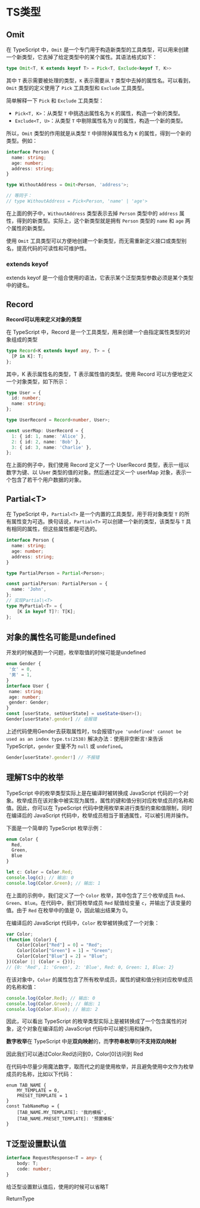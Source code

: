 # TS类型

## Omit

在 TypeScript 中，`Omit` 是一个专门用于构造新类型的工具类型，可以用来创建一个新类型，它去掉了给定类型中的某个属性。其语法格式如下：

```typescript
type Omit<T, K extends keyof T> = Pick<T, Exclude<keyof T, K>>
```

其中 `T` 表示需要被处理的类型，`K` 表示需要从 `T` 类型中去掉的属性名。可以看到，`Omit` 类型的定义使用了 `Pick` 工具类型和 `Exclude` 工具类型。

简单解释一下 `Pick` 和 `Exclude` 工具类型：

- `Pick<T, K>`：从类型 `T` 中挑选出属性名为 `K` 的属性，构造一个新的类型。
- `Exclude<T, U>`：从类型 `T` 中剔除属性名为 `U` 的属性，构造一个新的类型。

所以，`Omit` 类型的作用就是从类型 `T` 中排除掉属性名为 `K` 的属性，得到一个新的类型。例如：

```typescript
interface Person {
  name: string;
  age: number;
  address: string;
}

type WithoutAddress = Omit<Person, 'address'>;

// 等同于：
// type WithoutAddress = Pick<Person, 'name' | 'age'>
```

在上面的例子中，`WithoutAddress` 类型表示去掉 `Person` 类型中的 `address` 属性，得到的新类型。实际上，这个新类型就是拥有 `Person` 类型的 `name` 和 `age` 两个属性的新类型。

使用 `Omit` 工具类型可以方便地创建一个新类型，而无需重新定义接口或类型别名，提高代码的可读性和可维护性。

### extends keyof

extends keyof 是一个组合使用的语法，它表示某个泛型类型参数必须是某个类型中的键名。



## Record

**Record可以用来定义对象的类型**

在 TypeScript 中，Record 是一个工具类型，用来创建一个由指定属性类型的对象组成的类型

```ts
type Record<K extends keyof any, T> = {
  [P in K]: T;
};
```

其中，K 表示属性名的类型，T 表示属性值的类型。使用 Record 可以方便地定义一个对象类型，如下所示：
```ts
type User = {
  id: number;
  name: string;
};

type UserRecord = Record<number, User>;

const userMap: UserRecord = {
  1: { id: 1, name: 'Alice' },
  2: { id: 2, name: 'Bob' },
  3: { id: 3, name: 'Charlie' },
};
```
在上面的例子中，我们使用 Record 定义了一个 UserRecord 类型，表示一组以数字为键、以 User 类型的值的对象。然后通过定义一个 userMap 对象，表示一个包含了若干个用户数据的对象。

## Partial\<T>

在 TypeScript 中，`Partial<T>` 是一个内置的工具类型，用于将对象类型 `T` 的所有属性变为可选。换句话说，`Partial<T>` 可以创建一个新的类型，该类型与 `T` 具有相同的属性，但这些属性都是可选的。

```ts
interface Person {
  name: string;
  age: number;
  address: string;
}

type PartialPerson = Partial<Person>;

const partialPerson: PartialPerson = {
  name: 'John',
};
// 实现Partial\<T>
type MyPartial<T> = {
    [K in keyof T]?: T[K];
};
```





## 对象的属性名可能是undefined

开发的时候遇到一个问题，枚举取值的时候可能是undefined
 ```ts
enum Gender {
  '女' = 0,
  '男' = 1,
}
interface User {
  name: string;
  age: number;
  gender: Gender;
}
const [userState, setUserState] = useState<User>();
Gender[userState?.gender] // 会报错
 ```

上述代码使用Gender去获取属性时，ts会报错`Type 'undefined' cannot be used as an index type.ts(2538)`
解决办法：使用非空断言`!`来告诉 TypeScript，`gender` 变量不为 `null` 或 `undefined`。

 ```ts
Gender[userState?.gender!] // 不报错
 ```




## 理解TS中的枚举

TypeScript 中的枚举类型实际上是在编译时被转换成 JavaScript 代码的一个对象。枚举成员在该对象中被实现为属性，属性的键和值分别对应枚举成员的名称和值。因此，你可以在 TypeScript 代码中使用枚举来进行类型约束和值限制，同时在编译后的 JavaScript 代码中，枚举成员相当于普通属性，可以被引用并操作。

下面是一个简单的 TypeScript 枚举示例：

```typescript
enum Color {
  Red,
  Green,
  Blue
}

let c: Color = Color.Red;
console.log(c); // 输出: 0
console.log(Color.Green); // 输出: 1
```

在上面的示例中，我们定义了一个 `Color` 枚举，其中包含了三个枚举成员 `Red`、`Green`、`Blue`。在代码中，我们将枚举成员 `Red` 赋值给变量 `c`，并输出了该变量的值。由于 `Red` 在枚举中的值是 0，因此输出结果为 0。

在编译后的 JavaScript 代码中，`Color` 枚举被转换成了一个对象：

```javascript
var Color;
(function (Color) {
    Color[Color["Red"] = 0] = "Red";
    Color[Color["Green"] = 1] = "Green";
    Color[Color["Blue"] = 2] = "Blue";
})(Color || (Color = {}));
// {0: 'Red', 1: 'Green', 2: 'Blue', Red: 0, Green: 1, Blue: 2}
```

在该对象中，`Color` 的属性包含了所有枚举成员，属性的键和值分别对应枚举成员的名称和值：

```javascript
console.log(Color.Red); // 输出: 0
console.log(Color.Green); // 输出: 1
console.log(Color.Blue); // 输出: 2
```

因此，可以看出 TypeScript 的枚举类型实际上是被转换成了一个包含属性的对象，这个对象在编译后的 JavaScript 代码中可以被引用和操作。

**数字枚举**在 TypeScript 中是**双向映射**的，而**字符串枚举**则**不支持双向映射**

因此我们可以通过Color.Red访问到0，Color[0]访问到 Red

在代码中尽量少用魔法数字，取而代之的是使用枚举，并且避免使用中文作为枚举成员的名称，比如以下代码：

```tsx
enum TAB_NAME {
    MY_TEMPLATE = 0,
    PRESET_TEMPLATE = 1
}
const TabNameMap = {
    [TAB_NAME.MY_TEMPLATE]: '我的模板',
    [TAB_NAME.PRESET_TEMPLATE]: '预置模板'
}
```







## T泛型设置默认值

```ts
interface RequestResponse<T = any> {
    body: T;
    code: number;
}
```

给泛型设置默认值后，使用的时候可以省略T



ReturnType
